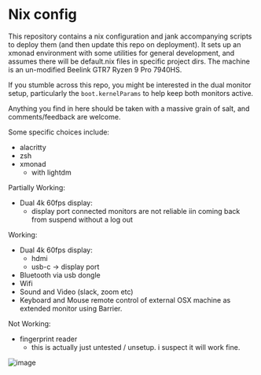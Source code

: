# Nix config

This repository contains a nix configuration and jank accompanying scripts to deploy them (and then update this repo on deployment).  It sets up an xmonad environment with some utilities for general development, and assumes there will be default.nix files in specific project dirs.  The machine is an un-modified Beelink GTR7 Ryzen 9 Pro 7940HS.

If you stumble across this repo, you might be interested in the dual monitor setup, particularly the `boot.kernelParams` to help keep both monitors active.

Anything you find in here should be taken with a massive grain of salt, and comments/feedback are welcome.

Some specific choices include:

 - alacritty
 - zsh
 - xmonad
     - with lightdm 

Partially Working:
 - Dual 4k 60fps display:
    - display port connected monitors are not reliable iin coming back from suspend without a log out

Working:
 - Dual 4k 60fps display:
    - hdmi 
    - usb-c -> display port
 - Bluetooth via usb dongle
 - Wifi
 - Sound and Video (slack, zoom etc)
 - Keyboard and Mouse remote control of external OSX machine as extended monitor using Barrier.

Not Working:
 - fingerprint reader
    - this is actually just untested / unsetup.  i suspect it will work fine.
 

![image](https://github.com/General-Consulting/nixconfig/assets/143022822/b7794c18-51cf-4a65-b235-918d4b97eb4b)
